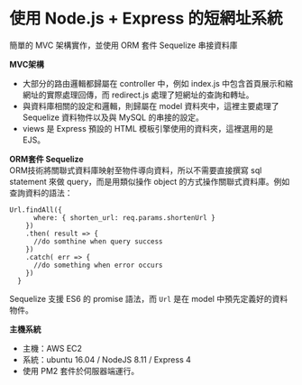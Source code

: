# 使用 Node.js + Express 的短網址系統
簡單的 MVC 架構實作，並使用 ORM 套件 Sequelize 串接資料庫  

**MVC架構**  
- 大部分的路由邏輯都歸屬在 controller 中，例如 index.js 中包含首頁展示和縮網址的實際處理回傳，而 redirect.js 處理了短網址的查詢和轉址。  
- 與資料庫相關的設定和邏輯，則歸屬在 model 資料夾中，這裡主要處理了 Sequelize 資料物件以及與 MySQL 的串接的設定。
-  views 是 Express 預設的 HTML 模板引擎使用的資料夾，這裡選用的是 EJS。

**ORM套件 Sequelize**  
ORM技術將關聯式資料庫映射至物件導向資料，所以不需要直接撰寫 sql statement 來做 query，而是用類似操作 object 的方式操作關聯式資料庫。例如查詢資料的語法：
```
Url.findAll({
      where: { shorten_url: req.params.shortenUrl }
    })
    .then( result => {
      //do somthine when query success
    })
    .catch( err => {
      //do something when error occurs
    })
  }
```
Sequelize 支援 ES6 的 promise 語法，而 `Url` 是在 model 中預先定義好的資料物件。

**主機系統**  
- 主機：AWS EC2  
- 系統：ubuntu 16.04 / NodeJS 8.11 / Express 4  
- 使用 PM2 套件於伺服器端運行。  


